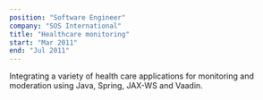 ```yaml
---
position: "Software Engineer"
company: "SOS International"
title: "Healthcare monitoring"
start: "Mar 2011"
end: "Jul 2011"
---
```


Integrating a variety of health care applications for monitoring and moderation using Java, Spring, JAX-WS and Vaadin.